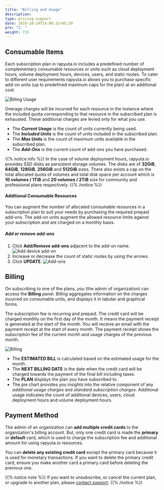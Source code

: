 ```yaml
---
title: "Billing and Usage"
description:
type: pricing-support
date: 2019-10-24T14:00:31+05:30
pre: "2. "
weight: 715
---
```

## Consumable Items
Each subscription plan in rapyuta.io includes a predefined number of complementary consumable resources or units such as cloud deployment hours, volume deployment hours, devices, users, and static routes. To cater to different user requirements rapyuta.io allows you to purchase specific add-on units (up to predefined maximum caps for the plan) at an additional cost.

![Billing Usage](/images/pricing/billing/billing-usage.png?classes=border,shadow&width=50pc)

Overage charges will be incurred for each resource in the instance where the included quota corresponding to that resource in the subscribed plan is exhausted. These additional charges are levied only for what you use.

* The ***Current Usage*** is the count of units currently being used.
* The ***Included Units*** is the count of units included in the subscribed plan.
* The ***Max Units*** is the count of maximum units available in the subscribed plan.
* The ***Add-Ons*** is the current count of add-ons you have purchased.

{{% notice info %}}
In the case of volume deployment hours, rapyuta.io provides SSD disks as persistent storage volumes. The disks are of **32GiB**, **64GiB**, **128GiB**, **256GiB** and **512GiB** sizes. There also exists a cap on the total allocated quota of volumes and total disk space per account which is **10 volumes / 1TiB** and **20 volumes / 2TiB** size for community and professional plans respectively.
{{% /notice %}}

#### Additional Consumable Resources
You can augment the number of allocated consumable resources in a subscription plan to suit your needs by purchasing the required
prepaid add-ons. The add-on units augment the allowed resource limits against your subscription and are charged on a monthly basis.

##### Add or remove add-ons

1. Click **Add/Remove add-ons** adjacent to the add-on name.
   ![Add device add-on](/images/pricing/billing/add-route-addon.png?classes=border,shadow&width=50pc)
2. Increase or decrease the count of static routes by using the arrows.
3. Click **UPDATE**.
   ![Add-ons](/images/pricing/billing/increase-addon-count.png?classes=border,shadow&width=50pc)

## Billing
On subscribing to one of the plans, you (the admin of organization)
can access the **Billing** panel.
*Billing* aggregates information on the charges incurred on
consumable units, and displays it in tabular and graphical forms.

The subscription fee is recurring and prepaid. The credit card will be charged monthly on the first day of the month. It means the payment receipt is generated at the start of the month. You will receive an email with the payment receipt at the start of every month. The payment receipt shows the subscription fee of the current month and usage charges of the previous month.

![Billing](/images/pricing/billing/billing-chart.png?classes=border,shadow&width=50pc)

* The **ESTIMATED BILL** is calculated based on the estimated usage for the month.
* The **NEXT BILLING DATE** is the date when the credit card will be charged towards the payment of the final bill including taxes.
* The **PLAN** displays the plan you have subscribed to.
* The pie chart provides you insights into the relative component of any
  *additional usage charges* and *standard subscription charges*. Additional usage indicates the count of additional devices, users, cloud deployment hours and volume deployment hours.

## Payment Method
The admin of an organization can **add multiple credit cards** to the organization's billing account. But, only one credit card is made the **primary** or **default** card, which is used to charge the subscription fee and additional amount for using rapyuta.io resources.

You can **delete any existing credit card** except the primary card because it is used for monetary transactions. If you want to delete the primary credit card, ensure you make another card a primary card before deleting the previous one.

{{% notice note %}}
If you want to unsubscribe, or cancel the current plan, or upgrade to another plan,
please <a href="#" onclick="javascript:FreshWidget.show();">contact support</a>.
{{% /notice %}}